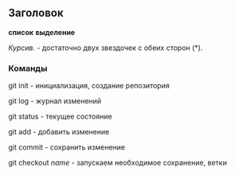 ## Заголовок
**список**
__выделение__

*Курсив.* - достаточно двух звездочек с обеих сторон (*).

### Команды

git init - инициализация, создание репозитория

git log - журнал изменений

git status - текущее состояние

git add  - добавить изменение

git commit - сохранить изменение

git checkout _name_ - запускаем необходимое сохранение, ветки 